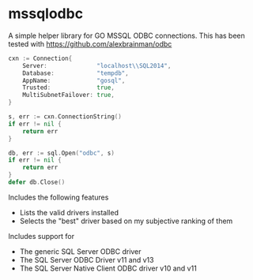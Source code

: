 # mssqlodbc
A simple helper library for GO MSSQL ODBC connections.  This has been tested with 
https://github.com/alexbrainman/odbc


```go
cxn := Connection{
    Server:              "localhost\\SQL2014",
    Database:            "tempdb",
    AppName:             "gosql",
    Trusted:             true,
    MultiSubnetFailover: true,
}

s, err := cxn.ConnectionString()
if err != nil {
    return err
}

db, err := sql.Open("odbc", s)
if err != nil {
    return err
}
defer db.Close()
```

Includes the following features
* Lists the valid drivers installed
* Selects the "best" driver based on my subjective ranking of them

Includes support for 

* The generic SQL Server ODBC driver
* The SQL Server ODBC Driver v11 and v13
* The SQL Server Native Client ODBC driver v10 and v11

